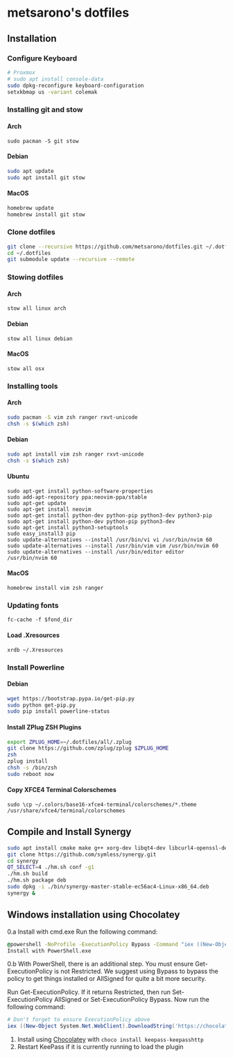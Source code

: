 # metsarono's dotfiles

## Installation

### Configure Keyboard
```bash
# Proxmox
# sudo apt install console-data
sudo dpkg-reconfigure keyboard-configuration
setxkbmap us -variant colemak
```

### Installing git and stow
#### Arch
```sudo pacman -S git stow```
#### Debian
```bash
sudo apt update
sudo apt install git stow
```
#### MacOS
```bash
homebrew update
homebrew install git stow
```

### Clone dotfiles
```bash
git clone --recursive https://github.com/metsarono/dotfiles.git ~/.dotfiles
cd ~/.dotfiles
git submodule update --recursive --remote
```

### Stowing dotfiles
#### Arch
```stow all linux arch```
#### Debian
```stow all linux debian```
#### MacOS
```stow all osx```

### Installing tools
#### Arch
```bash
sudo pacman -S vim zsh ranger rxvt-unicode
chsh -s $(which zsh)
```
#### Debian
```bash
sudo apt install vim zsh ranger rxvt-unicode
chsh -s $(which zsh)
```
#### Ubuntu
```sudo apt-get install software-properties-common
sudo apt-get install python-software-properties
sudo add-apt-repository ppa:neovim-ppa/stable
sudo apt-get update
sudo apt-get install neovim
sudo apt-get install python-dev python-pip python3-dev python3-pip
sudo apt-get install python-dev python-pip python3-dev
sudo apt-get install python3-setuptools
sudo easy_install3 pip
sudo update-alternatives --install /usr/bin/vi vi /usr/bin/nvim 60
sudo update-alternatives --install /usr/bin/vim vim /usr/bin/nvim 60
sudo update-alternatives --install /usr/bin/editor editor /usr/bin/nvim 60
```

#### MacOS
```homebrew install vim zsh ranger```

### Updating fonts
```fc-cache -f $fond_dir```

#### Load .Xresources
```xrdb ~/.Xresources```

### Install Powerline
#### Debian
```bash
wget https://bootstrap.pypa.io/get-pip.py
sudo python get-pip.py
sudo pip install powerline-status
```

#### Install ZPlug ZSH Plugins
```bash
export ZPLUG_HOME=~/.dotfiles/all/.zplug
git clone https://github.com/zplug/zplug $ZPLUG_HOME
zsh
zplug install
chsh -s /bin/zsh
sudo reboot now
```

#### Copy XFCE4 Terminal Colorschemes
```sudo \cp ~/.colors/base16-xfce4-terminal/colorschemes/*.theme /usr/share/xfce4/terminal/colorschemes```

## Compile and Install Synergy
```bash
sudo apt install cmake make g++ xorg-dev libqt4-dev libcurl4-openssl-dev libavahi-compat-libdnssd-dev libssl-dev libx11-dev fakeroot lintian
git clone https://github.com/symless/synergy.git
cd synergy
QT_SELECT=4 ./hm.sh conf -g1 
./hm.sh build
./hm.sh package deb
sudo dpkg -i ./bin/synergy-master-stable-ec56ac4-Linux-x86_64.deb
synergy &
```

## Windows installation using Chocolatey
 0.a Install with cmd.exe
Run the following command:
```bat
@powershell -NoProfile -ExecutionPolicy Bypass -Command "iex ((New-Object System.Net.WebClient).DownloadString('https://chocolatey.org/install.ps1'))" && SET "PATH=%PATH%;%ALLUSERSPROFILE%\chocolatey\bin"
Install with PowerShell.exe
```

0.b With PowerShell, there is an additional step. You must ensure Get-ExecutionPolicy is not Restricted. We suggest using Bypass to bypass the policy to get things installed or AllSigned for quite a bit more security.

Run Get-ExecutionPolicy. If it returns Restricted, then run Set-ExecutionPolicy AllSigned or Set-ExecutionPolicy Bypass.
Now run the following command:
```Powershell
# Don't forget to ensure ExecutionPolicy above
iex ((New-Object System.Net.WebClient).DownloadString('https://chocolatey.org/install.ps1'))
```
1. Install using [Chocolatey](https://chocolatey.org/) with `choco install keepass-keepasshttp`
 2. Restart KeePass if it is currently running to load the plugin
